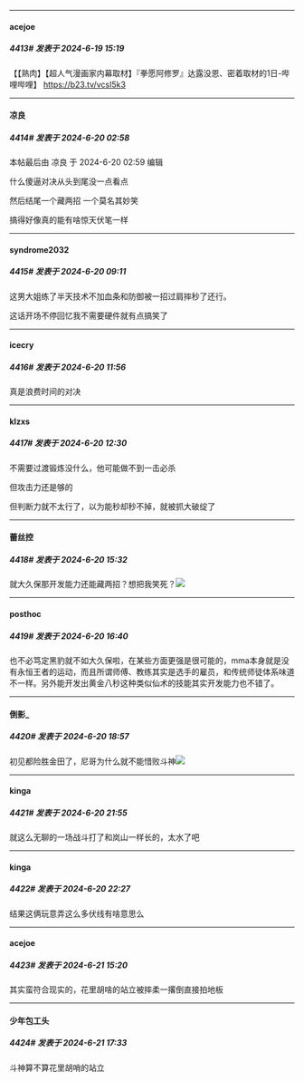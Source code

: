 ﻿
*****

####  acejoe  
##### 4413#       发表于 2024-6-19 15:19

【【熟肉】【超人气漫画家内幕取材】『拳愿阿修罗』达露没恩、密着取材的1日-哔哩哔哩】 https://b23.tv/vcsI5k3


*****

####  凉良  
##### 4414#       发表于 2024-6-20 02:58

 本帖最后由 凉良 于 2024-6-20 02:59 编辑 

什么傻逼对决从头到尾没一点看点

然后结尾一个藏两招 一个莫名其妙笑 

搞得好像真的能有啥惊天伏笔一样


*****

####  syndrome2032  
##### 4415#       发表于 2024-6-20 09:11

这男大姐练了半天技术不加血条和防御被一招过肩摔秒了还行。

这话开场不停回忆我不需要硬件就有点搞笑了


*****

####  icecry  
##### 4416#       发表于 2024-6-20 11:56

真是浪费时间的对决


*****

####  klzxs  
##### 4417#       发表于 2024-6-20 12:30

不需要过渡锻炼没什么，他可能做不到一击必杀

但攻击力还是够的

但判断力就不太行了，以为能秒却秒不掉，就被抓大破绽了


*****

####  蕾丝控  
##### 4418#       发表于 2024-6-20 15:32

就大久保那开发能力还能藏两招？想把我笑死？<img src="https://static.saraba1st.com/image/smiley/face2017/037.png" referrerpolicy="no-referrer">


*****

####  posthoc  
##### 4419#       发表于 2024-6-20 16:40

也不必笃定黑豹就不如大久保啦，在某些方面更强是很可能的，mma本身就是没有永恒王者的运动，而且所谓师傅、教练其实是选手的雇员，和传统师徒体系味道不一样。另外能开发出黄金八秒这种类似仙术的技能其实开发能力也不错了。


*****

####  倒影_  
##### 4420#       发表于 2024-6-20 18:57

初见都险胜金田了，尼哥为什么就不能惜败斗神<img src="https://static.saraba1st.com/image/smiley/face2017/067.png" referrerpolicy="no-referrer">


*****

####  kinga  
##### 4421#       发表于 2024-6-20 21:55

就这么无聊的一场战斗打了和岚山一样长的，太水了吧


*****

####  kinga  
##### 4422#       发表于 2024-6-20 22:27

结果这俩玩意弄这么多伏线有啥意思么


*****

####  acejoe  
##### 4423#       发表于 2024-6-21 15:20

其实蛮符合现实的，花里胡啥的站立被摔柔一撂倒直接拍地板


*****

####  少年包工头  
##### 4424#       发表于 2024-6-21 17:33

斗神算不算花里胡哨的站立

